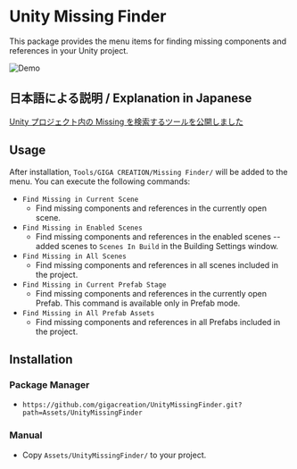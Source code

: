 # Unity Missing Finder

This package provides the menu items for finding missing components and references in your Unity project.

![Demo](https://user-images.githubusercontent.com/5264444/221176837-3d9cef1f-16d9-469b-9e46-7a047ef3ad58.png)

## 日本語による説明 / Explanation in Japanese

[Unity プロジェクト内の Missing を検索するツールを公開しました](https://blog.gigacreation.jp/entry/2023/02/24/225454)

## Usage

After installation, `Tools/GIGA CREATION/Missing Finder/` will be added to the menu. You can execute the following commands:

- `Find Missing in Current Scene`
    - Find missing components and references in the currently open scene.
- `Find Missing in Enabled Scenes`
    - Find missing components and references in the enabled scenes -- added scenes to `Scenes In Build` in the Building Settings window.
- `Find Missing in All Scenes`
    - Find missing components and references in all scenes included in the project.
- `Find Missing in Current Prefab Stage`
    - Find missing components and references in the currently open Prefab. This command is available only in Prefab mode.
- `Find Missing in All Prefab Assets`
    - Find missing components and references in all Prefabs included in the project.

## Installation

### Package Manager

- `https://github.com/gigacreation/UnityMissingFinder.git?path=Assets/UnityMissingFinder`

### Manual

- Copy `Assets/UnityMissingFinder/` to your project.
